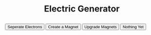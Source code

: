 <head>
    <title>Electric Generator</title>
    <link rel="stylesheet" type="text/css" href="button_style.css">
    <style>

</style>
</head>
<body>
    <center><h1>Electric Generator</h1></center>
    <center><h3 id="power"></h3></center>
    <center><h4 id="coinsPS"></h4></center>
    <h5 id="coinsPScost"></h5>
    <h6 id="upgradeCoinsPScost"></h6>
    <button onclick ="gainCoin()">Seperate Electrons</button>
    <button onclick ="getCoinsPS()"> Create a Magnet</button>
    <button onclick ="upgradeCoinsPS()"> Upgrade Magnets</button>
    <h7></h7>
    <button href="stylesheet" class = "button6" onclick ="something"> Nothing Yet</button>

    
<script>
    
var power = 0;
var coinsPS = 0;
var coinsPC = 1;
var addInterval;
var coinsPScost = 20;
var unitType = "Electrons";
var PSValue = 1;
var upgradeCoinsPScost = 50;
    
function gainCoin() 
{
    power += Math.round(coinsPC * PSValue);
}

setInterval(function renderCoins() 
{
    document.getElementById("power").innerHTML = "Total Electricity: " + power + " " + unitType;
})
    
setInterval(function renderCoinsPScost()
    {
        document.getElementById("coinsPScost").innerHTML = "Magnet Cost: " +  coinsPScost;
    })


setInterval(function renderCoinsPS() 
{
    document.getElementById("coinsPS").innerHTML = unitType + " Generated per Second: " + Math.round(coinsPS * PSValue);
})

setInterval(function renderUpgradeCoinsPS() 
{
    document.getElementById("upgradeCoinsPScost").innerHTML = "Cost for upgrade: " + upgradeCoinsPScost;
})

function getCoinsPS()
{
    if (power >= coinsPScost)
        {
        coinsPS += 1;
        power -= coinsPScost;
        coinsPScost = (coinsPScost*1.05) - (coinsPScost*1.05)%1;
        }
}

    
    addInterval = setInterval(function coinPS() //iteration of coins per second
        {
            power += Math.round(coinsPS * PSValue);
        }, 1000)
function upgradeCoinsPS()
    {
        if(power >= upgradeCoinsPScost)
        {
            PSValue += 1;
            power -= upgradeCoinsPScost;
            upgradeCoinsPScost = (upgradeCoinsPScost * 1.5) - (upgradeCoinsPScost*1.5)%1;
        }
    }

</script>
</body>
